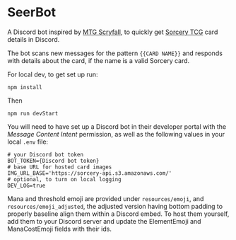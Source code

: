 # SeerBot
A Discord bot inspired by [MTG Scryfall](https://scryfall.com/docs/discord-bot), to quickly get [Sorcery TCG](https://sorcerytcg.com/) card details in Discord.

The bot scans new messages for the pattern `{{CARD NAME}}` and responds with details about the card, if the name is a valid Sorcery card.

For local dev, to get set up run:

`npm install`

Then

`npm run devStart`

You will need to have set up a Discord bot in their developer portal with the *Message Content Intent* permission, as well as the following values in your local `.env` file:

```
# your Discord bot token
BOT_TOKEN={Discord bot token}
# base URL for hosted card images
IMG_URL_BASE='https://sorcery-api.s3.amazonaws.com/'
# optional, to turn on local logging
DEV_LOG=true
```

Mana and threshold emoji are provided under `resources/emoji`, and `resources/emoji_adjusted`, the adjusted version having bottom padding to properly baseline align them within a Discord embed.  To host them yourself, add them to your Discord server and update the ElementEmoji and ManaCostEmoji fields with their ids.